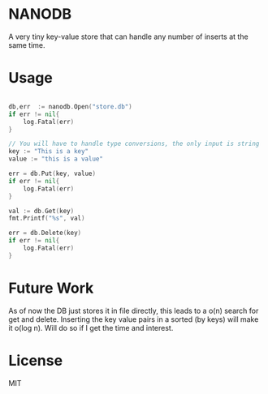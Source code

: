 # NANODB

A very tiny key-value store that can handle any number of inserts at the same time. 

# Usage

```go

db,err  := nanodb.Open("store.db")
if err != nil{
    log.Fatal(err)
}

// You will have to handle type conversions, the only input is string
key := "This is a key"
value := "this is a value"

err = db.Put(key, value)
if err != nil{
    log.Fatal(err)
}

val := db.Get(key)
fmt.Printf("%s", val)

err = db.Delete(key)
if err != nil{
    log.Fatal(err)
}
```

# Future Work

As of now the DB just stores it in file directly, this leads to a o(n) search for get and delete. Inserting the key value pairs in a sorted (by keys) will make it o(log n). Will do so if I get the time and interest. 

# License

MIT